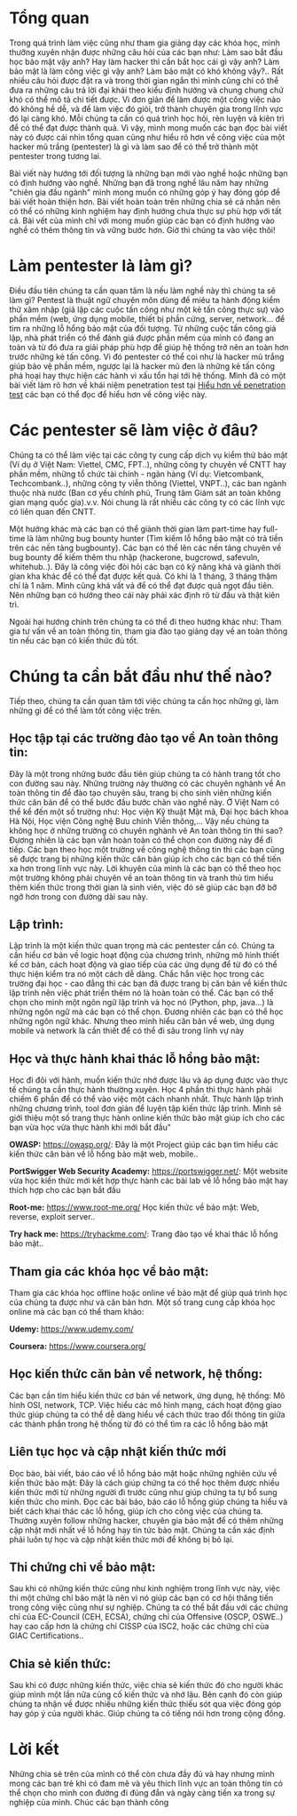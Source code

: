 # Tổng quan
Trong quá trình làm việc cũng như tham gia giảng dạy các khóa học, mình thưỡng xuyên nhận được những câu hỏi của các bạn như: Làm sao bắt đầu học bảo mật vậy anh? Hay làm hacker thì cần bắt học cái gì vậy anh? Làm bảo mật là làm công việc gì vậy anh? Làm bảo mật có khó không vậy?.. Rất nhiều câu hỏi được đặt ra và trong thời gian ngắn thì mình cũng chỉ có thể đưa ra những câu trả lời đại khái theo kiểu định hướng và chung chung chứ khó có thể mô tả chi tiết được. Vì đơn giản để làm được một công việc nào đó không hề dễ, và để làm việc đó giỏi, trở thành chuyên gia trong lĩnh vực đó lại càng khó. Mỗi chúng ta cần có quá trình học hỏi, rèn luyện và kiên trì để có thể đạt được thành quả. Vì vậy, mình mong muốn các bạn đọc bài viết này có được cái nhìn tổng quan cũng như hiểu rõ hơn về công việc của một hacker mũ trắng (pentester) là gì và làm sao để có thể trở thành một pentester trong tương lai.

Bài viết này hướng tới đối tượng là những bạn mới vào nghề hoặc những bạn có định hướng vào nghề. Những bạn đã trong nghề lâu năm hay những "chiên gia đầu ngành" mình mong muốn có những góp ý hay đóng góp để bài viết hoàn thiện hơn. Bài viết hoàn toàn trên những chia sẻ cá nhân nên có thể có những kinh nghiệm hay định hướng chưa thực sự phù hợp với tất cả. Bài vết của mình chỉ với mong muốn giúp các bạn có định hướng vào nghề có thêm thông tin và vững bước hơn. Giờ thì chúng ta vào việc thôi!

# Làm pentester là làm gì?
Điều đầu tiên chúng ta cần quan tâm là nếu làm nghề này thì chúng ta sẽ làm gì? Pentest là thuật ngữ chuyên môn dùng để miêu ta hành động kiểm thử xâm nhập (giả lập các cuộc tấn công như một kẻ tấn công thực sự) vào phần mềm (web, ứng dụng mobile, thiết bị phần cứng, server, network... để tìm ra những lỗ hổng bảo mật của đối tượng. Từ những cuộc tấn công giả lập, nhà phát triển có thể đánh giá được phần mềm của mình có đang an toàn và từ đó đưa ra giải pháp phù hợp để giúp hệ thống trở nên an toàn hơn trước những kẻ tấn công. Vì đó pentester có thể coi như là hacker mũ trắng giúp bảo vệ phần mềm, ngược lại là hacker mũ đen là những kẻ tấn công phá hoại hay thực hiện các hành vi xấu tổn hại tới hệ thống. Mình đã có một bài viết làm rõ hơn về khái niệm penetration test tại [Hiểu hơn về penetration test](https://viblo.asia/p/hieu-hon-ve-penetration-test-LzD5dgP0ljY) các bạn có thể đọc để hiểu hơn về công việc này.

# Các pentester sẽ làm việc ở đâu?
Chúng ta có thể làm việc tại các công ty cung cấp dịch vụ kiểm thử bảo mật (Ví dụ ở Việt Nam: Viettel, CMC, FPT..), những công ty chuyên về CNTT hay phần mềm, những tổ chức tài chính - ngân hàng (Ví dụ: Vietcombank, Techcombank..), những công ty viễn thông (Viettel, VNPT..), các ban ngành thuộc nhà nước (Ban cơ yếu chính phủ, Trung tâm Giám sát an toàn không gian mạng quốc gia).v.v. Nói chung là rất nhiều các công ty có các lĩnh vực có liên quan đến CNTT.

Một hướng khác mà các bạn có thể giành thời gian làm part-time hay full-time là làm những bug bounty hunter (Tìm kiếm lỗ hổng bảo mật có trả tiền trên các nền tảng bugbounty). Các bạn có thể lên các nền tảng chuyên về bug bounty để kiếm thêm thu nhập (hackerone, bugcrowd, safevuln, whitehub..). Đây là công việc đòi hỏi các bạn có kỹ năng khá và giành thời gian kha khác để có thể đạt được kết quả. Có khi là 1 tháng, 3 tháng thậm chí là 1 năm. Mình cũng khá vất vả để có thể đạt được quả ngọt đầu tiên. Nên những bạn có hướng theo cái này phải xác định rõ từ đầu và thật kiên trì.

Ngoài hai hướng chính trên chúng ta có thể đi theo hướng khác như: Tham gia tư vấn về an toàn thông tin, tham gia đào tạo giảng dạy về an toàn thông tin nếu các bạn có kiến thức đủ tốt.

# Chúng ta cần bắt đầu như thế nào?
Tiếp theo, chúng ta cần quan tâm tới việc chúng ta cần học những gì, làm những gì để có thể làm tốt công việc trên.

## Học tập tại các trường đào tạo về An toàn thông tin:
Đây là một trong những bước đầu tiên giúp chúng ta có hành trang tốt cho con đường sau này. Những trường này thường có các chuyên nghành về An toàn thông tin để đào tạo chuyên sâu, trang bị cho sinh viên những kiến thức căn bản để có thể bước đầu bước chân vào nghề này. Ở Việt Nam có thể kể đến một số trường như: Học viện Kỹ thuật Mật mã, Đại học bách khoa Hà Nội, Học viện Công nghệ Bưu chính Viễn thông,... Vậy nếu chúng ta không học ở những trường có chuyên nghành vê An toàn thông tin thì sao? Đương nhiên là các bạn vẫn hoàn toàn có thể chọn con đường này để đi tiếp. Các bạn theo học một trường về công nghệ thông tin thì các bạn cũng sẽ được trang bị những kiến thức căn bản giúp ích cho các bạn có thể tiến xa hơn trong lĩnh vực này. Lời khuyên của mình là các bạn có thể theo học một trường không phải chuyên về an toàn thông tin và tranh thủ tìm hiểu thêm kiến thức trong thời gian là sinh viên, việc đó sẽ giúp các bạn đỡ bỡ ngỡ hơn trong con đường dài sau này.
## Lập trình:
Lập trình là một kiến thức quan trọng mà các pentester cần có. Chúng ta cần hiểu cơ bản về logic hoạt động của chương trình, những mô hình thiết kế cơ bản, cách hoạt động và giao tiếp của các ứng dụng để từ đó có thể thực hiện kiểm tra nó một cách dễ dàng. Chắc hẳn việc học trong các trường đại học - cao đẳng thì các bạn đã được trang bị căn bản về kiến thức lập trình nên việc phát triển thêm nó là hoàn toàn có thể. Các bạn có thể chọn cho mình một ngôn ngữ lập trình và học nó (Python, php, java...) là những ngôn ngữ mà các bạn có thể chọn. Đương nhiên các bạn có thể học những ngôn ngữ khác. Nhưng theo mình hiểu căn bản về web, ứng dụng mobile và network là cần thiết để có thể đi sâu trong lĩnh vự này
## Học và thực hành khai thác lỗ hổng bảo mật:
Học đi đôi với hành, muốn kiến thức nhớ được lâu và áp dụng được vào thực tế chúng ta cần thực hành thường xuyên. Học 4 phần thì thực hành phải chiếm 6 phần để có thể vào việc một cách nhanh nhất. Thực hành lập trình những chương trình, tool đơn giản để luyện tập kiến thức lập trình. Mình sẽ giới thiệu một số trang thực hành online kiến thức bảo mật giúp ích cho các bạn vừa học vừa thực hành khi mới bắt đầu"
 
 **OWASP:** https://owasp.org/: Đây là một Project giúp các bạn tìm hiểu các kiến thức căn bản về lỗ hổng bảo mật web, mobile..
 
 **PortSwigger Web Security Academy:** https://portswigger.net/: Một website vừa học kiến thức mới kết hợp thực hành các bài lab về lỗ hổng bảo mật hay thích hợp cho các bạn bắt đầu
 
 **Root-me:** https://www.root-me.org/ Học kiến thức về bảo mật: Web, reverse, exploit server..
 
 **Try hack me:**  https://tryhackme.com/: Trang đào tạo về khai thác lỗ hổng bảo mật..
## Tham gia các khóa học về bảo mật:
Tham gia các khóa học offline hoặc online về bảo mật để giúp quá trình học của chúng ta được như và căn bản hơn. Một số trang cung cấp khóa học online mà các bạn có thể tham khảo:

**Udemy:** https://www.udemy.com/

**Coursera:** https://www.coursera.org/

## Học kiến thức căn bản về network, hệ thống:
Các bạn cần tìm hiểu kiến thức cơ bản về network, ứng dụng, hệ thống: Mô hình OSI, network, TCP. Việc hiểu các mô hình mạng, cách hoạt động giao thức giúp chúng ta có thể dễ dàng hiểu về cách thức trao đổi thông tin giữa các thành phần trong hệ thống từ đó có thể tìm ra các lỗ hổng bảo mật
## Liên tục học và cập nhật kiến thức mới
Đọc bào, bài viết, báo cáo về lỗ hổng bảo mật hoặc những nghiên cứu về kiến thức bảo mật: Đây là cách giúp chứng ta có thể học thêm được nhiều kiến thức mới từ những người đi trước cũng như giúp chứng ta tự bổ sung kiến thức cho mình. Đọc các bài báo, báo cáo lỗ hổng giúp chúng ta hiểu và biết cách khai thác các lỗ hổng, giúp ích cho công việc của chúng ta. Thường xuyên follow những hacker, chuyên gia bảo mật để có thêm những cập nhật mới nhất về lỗ hổng hay tin tức bảo mật. Chúng ta cần xác định phải luôn tự học và cập nhật kiến thức mới để không bị bỏ lại.
## Thi chứng chỉ về bảo mật: 
Sau khi có những kiến thức cũng như kinh nghiệm trong lĩnh vực này, việc thi một chứng chỉ bảo mật là nên vì nó giúp các bạn có cơ hội thăng tiến trong công việc cũng như sự nghiệp. Chúng ta có thể bắt đầu với các chứng chỉ của EC-Council (CEH, ECSA), chứng chỉ của Offensive (OSCP, OSWE..) hay cao cấp hơn là chứng chỉ CISSP của ISC2, hoặc các chứng chỉ của GIAC Certifications..
## Chia sẻ kiến thức: 
Sau khi có được những kiến thức, việc chia sẻ kiến thức đó cho người khác giúp mình một lần nữa củng cố kiến thức và nhớ lâu. Bên cạnh đó còn giúp chúng ta nhận về được nhiều những kiến thức thiếu sót qua việc đóng góp hay góp ý của người khác. Giúp chúng ta có tiếng nói hơn trong cộng đồng.

# Lời kết
Những chia sẻ trên của mình có thể còn chưa đầy đủ và hay nhưng mình mong các bạn trẻ khi có đam mê và yêu thích lĩnh vực an toàn thông tin có thể chọn cho mình con đường đi đúng đắn và ngày càng tiến xa trong sự nghiệp của mình. Chúc các bạn thành công